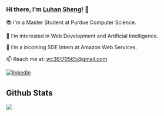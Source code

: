 ### Hi there, I'm [Luhan Sheng!](https://www.linkedin.com/in/luhan-sheng-865234152) 👋

📚 I'm a Master Student at Purdue Computer Science.

🌱 I’m interested in Web Development and Artificial Intelligence.

🚀 I’m a incoming SDE Intern at Amazon Web Services.

📫 Reach me at: <a href="mailto:wc36170565@gmail.com">wc36170565@gmail.com</a>



<div align="left">
<!-- <a href="https://github.com/LuhanSheng" target="_blank">
<img src=https://img.shields.io/badge/github-%2324292e.svg?&style=for-the-badge&logo=github&logoColor=white alt=github style="margin-bottom: 5px;" />
</a> -->
  
<a href="https://www.linkedin.com/in/luhan-sheng-865234152" target="_blank">
<img src=https://img.shields.io/badge/linkedin-%231E77B5.svg?&style=for-the-badge&logo=linkedin&logoColor=white alt=linkedin style="margin-bottom: 5px;" />
</a>
  
## Github Stats  
  <a href="https://github.com/LuhanSheng">
    <img align="center" src="https://github-readme-stats.vercel.app/api?username=LuhanSheng&theme=material-palenight" />
  </a>
<!--   <a href="https://github.com/LuhanSheng">
    <img align="center" src="https://github-readme-stats.vercel.app/api/top-langs/?username=LuhanSheng&layout=compact&theme=buefy" />
  </a> -->
